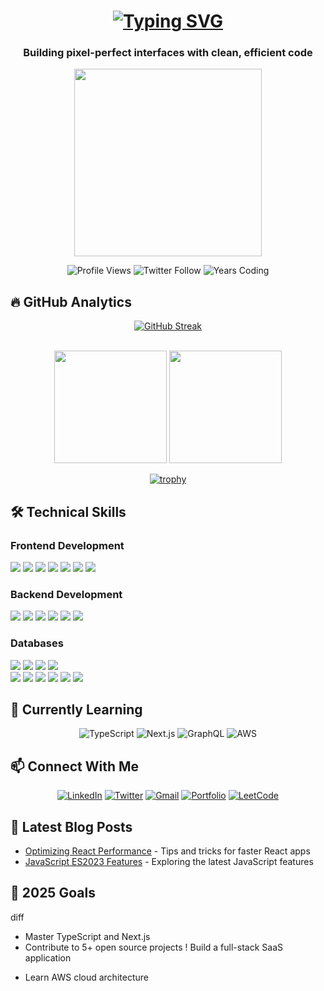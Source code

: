 <h1 align="center">
  <a href="https://git.io/typing-svg">
    <img src="https://readme-typing-svg.herokuapp.com/?font=Fira+Code&size=30&duration=3000&pause=1000&color=38BDF8&center=true&vCenter=true&width=600&lines=Hi+%F0%9F%91%8B%2C+I'm+Biniyam+Tehakele;Full-stack+Website+Developer;From+Ethiopia+%F0%9F%87%AA%F0%9F%87%B9;React+%7C+JavaScript+Expert;CSharp+DotNet+Framework;Open+Source+Contributor" alt="Typing SVG" />
  </a>
</h1>


<h3 align="center">Building pixel-perfect interfaces with clean, efficient code</h3>

<div align="center">
  <img src="https://media.giphy.com/media/v1.Y2lkPTc5MGI3NjExcW1zY2F4b3g5bWl4eXQ1eGJ1aGJ6Y2FqZ2NtYzR4eG5oZ2F3ZyZlcD12MV9pbnRlcm5hbF9naWZfYnlfaWQmY3Q9Zw/qgQUggAC3Pfv687qPC/giphy.gif" width="300"/>

  <br/>

  ![Profile Views](https://komarev.com/ghpvc/?username=binadev29&label=PROFILE+VIEWS&color=0e75b6&style=for-the-badge)
  ![Twitter Follow](https://img.shields.io/twitter/follow/binadev29?logo=twitter&style=for-the-badge&color=1DA1F2)
  ![Years Coding](https://img.shields.io/badge/dynamic/xml?color=blue&label=Years+Coding&query=%2F%2Fspan%5B%40class%3D%27highlight%27%5D&url=https%3A%2F%2Fgithub-readme-streak-stats.herokuapp.com%2F%3Fuser%3Dbinadev29&style=for-the-badge)
</div>

## 🔥 GitHub Analytics

<div align="center">

  [![GitHub Streak](https://streak-stats.demolab.com?user=binadev29&theme=react&border_radius=5&mode=weekly&fire=DD2727)](https://git.io/streak-stats)

  <br/>

  <img src="https://github-readme-stats.vercel.app/api?username=binadev29&show_icons=true&theme=radical&count_private=true&include_all_commits=true" height="180"/>
  <img src="https://github-readme-stats.vercel.app/api/top-langs/?username=binadev29&layout=compact&theme=radical&langs_count=8&hide=tex,jupyter%20notebook" height="180"/>

  <br/>

  [![trophy](https://github-profile-trophy.vercel.app/?username=binadev29&theme=onedark&row=2&column=4&margin-w=15)](https://github.com/ryo-ma/github-profile-trophy)

</div>

## 🛠 Technical Skills

### Frontend Development
<div align="left">
  <img src="https://img.shields.io/badge/React-20232A?style=for-the-badge&logo=react&logoColor=61DAFB" />
  <img src="https://img.shields.io/badge/JavaScript-F7DF1E?style=for-the-badge&logo=javascript&logoColor=black" />
  <img src="https://img.shields.io/badge/HTML5-E34F26?style=for-the-badge&logo=html5&logoColor=white" />
  <img src="https://img.shields.io/badge/CSS3-1572B6?style=for-the-badge&logo=css3&logoColor=white" />
  <img src="https://img.shields.io/badge/Bootstrap-563D7C?style=for-the-badge&logo=bootstrap&logoColor=white" />
  <img src="https://img.shields.io/badge/Tailwind_CSS-38B2AC?style=for-the-badge&logo=tailwind-css&logoColor=white" />
  <img src="https://img.shields.io/badge/Redux-593D88?style=for-the-badge&logo=redux&logoColor=white" />
</div>

### Backend Development
<div align="left">
  <img src="https://img.shields.io/badge/.NET-512BD4?style=for-the-badge&logo=dotnet&logoColor=white" />
  <img src="https://img.shields.io/badge/Node.js-339933?style=for-the-badge&logo=nodedotjs&logoColor=white" />
  <img src="https://img.shields.io/badge/Express.js-000000?style=for-the-badge&logo=express&logoColor=white" />
  <img src="https://img.shields.io/badge/REST_API-005C84?style=for-the-badge&logo=rest&logoColor=white" />
  <img src="https://img.shields.io/badge/Python-3776AB?style=for-the-badge&logo=python&logoColor=white" />
  <img src="https://img.shields.io/badge/Django-092E20?style=for-the-badge&logo=django&logoColor=white" />
</div>

### Databases
<div align="left">
  <img src="https://img.shields.io/badge/MongoDB-4EA94B?style=for-the-badge&logo=mongodb&logoColor=white" />
  <img src="https://img.shields.io/badge/MySQL-005C84?style=for-the-badge&logo=mysql&logoColor=white" />
  <img src="https://img.shields.io/badge/SQLite-07405E?style=for-the-badge&logo=sqlite&logoColor=white" />
  <img src="https://img.shields.io/badge/PostgreSQL-316192?style=for-the-badge&logo=postgresql&logoColor=white" />
</div>
<div align="left">
  <img src="https://img.shields.io/badge/Git-F05032?style=for-the-badge&logo=git&logoColor=white" />
  <img src="https://img.shields.io/badge/GitHub-100000?style=for-the-badge&logo=github&logoColor=white" />
  <img src="https://img.shields.io/badge/Docker-2CA5E0?style=for-the-badge&logo=docker&logoColor=white" />
  <img src="https://img.shields.io/badge/Postman-FF6C37?style=for-the-badge&logo=postman&logoColor=white" />
  <img src="https://img.shields.io/badge/Vercel-000000?style=for-the-badge&logo=vercel&logoColor=white" />
  <img src="https://img.shields.io/badge/Netlify-00C7B7?style=for-the-badge&logo=netlify&logoColor=white" />
</div>

## 🌱 Currently Learning

<div align="center">

  ![TypeScript](https://img.shields.io/badge/TypeScript-007ACC?style=for-the-badge&logo=typescript&logoColor=white)
  ![Next.js](https://img.shields.io/badge/Next.js-000000?style=for-the-badge&logo=next.js&logoColor=white)
  ![GraphQL](https://img.shields.io/badge/GraphQL-E10098?style=for-the-badge&logo=graphql&logoColor=white)
  ![AWS](https://img.shields.io/badge/AWS-232F3E?style=for-the-badge&logo=amazon-aws&logoColor=white)

</div>

## 📫 Connect With Me

<div align="center">

  [![LinkedIn](https://img.shields.io/badge/LinkedIn-0077B5?style=for-the-badge&logo=linkedin&logoColor=white)](https://linkedin.com/in/binitehakele)
  [![Twitter](https://img.shields.io/badge/Twitter-1DA1F2?style=for-the-badge&logo=twitter&logoColor=white)](https://twitter.com/binitehakele)
  [![Gmail](https://img.shields.io/badge/Gmail-D14836?style=for-the-badge&logo=gmail&logoColor=white)](mailto:biniyamtehakele9@gmail.com)
  [![Portfolio](https://img.shields.io/badge/Portfolio-%23000000.svg?style=for-the-badge&logo=firefox&logoColor=#FF7139)](https://biniyamtehakeleportfolio.netlify.app/)
  [![LeetCode](https://img.shields.io/badge/LeetCode-FFA116?style=for-the-badge&logo=leetcode&logoColor=white)](https://leetcode.com/your-leetcode-profile)

</div>

## 📝 Latest Blog Posts

- [Optimizing React Performance](link) - Tips and tricks for faster React apps
- [JavaScript ES2023 Features](link) - Exploring the latest JavaScript features
## 🎯 2025 Goals

diff
+ Master TypeScript and Next.js
+ Contribute to 5+ open source projects
! Build a full-stack SaaS application
- Learn AWS cloud architecture
